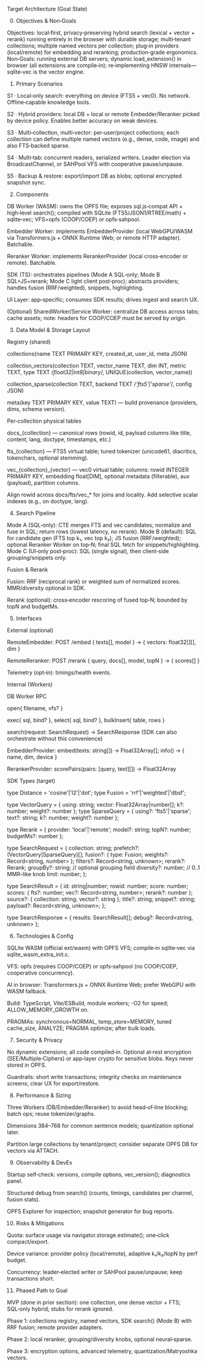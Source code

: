 Target Architecture (Goal State)

0) Objectives & Non‑Goals

Objectives: local‑first, privacy‑preserving hybrid search (lexical + vector + rerank) running entirely in the browser with durable storage; multi‑tenant collections; multiple named vectors per collection; plug‑in providers (local/remote) for embedding and reranking; production‑grade ergonomics. Non‑Goals: running external DB servers; dynamic load_extension() in browser (all extensions are compile‑in); re‑implementing HNSW internals—sqlite‑vec is the vector engine.

1) Primary Scenarios

S1 · Local‑only search: everything on device (FTS5 + vec0). No network. Offline‑capable knowledge tools.

S2 · Hybrid providers: local DB + local or remote Embedder/Reranker picked by device policy. Enables better accuracy on weak devices.

S3 · Multi‑collection, multi‑vector: per‑user/project collections; each collection can define multiple named vectors (e.g., dense, code, image) and also FTS‑backed sparse.

S4 · Multi‑tab: concurrent readers, serialized writers. Leader election via BroadcastChannel, or SAHPool VFS with cooperative pause/unpause.

S5 · Backup & restore: export/import DB as blobs; optional encrypted snapshot sync.

2) Components

DB Worker (WASM): owns the OPFS file; exposes sql.js‑compat API + high‑level search(); compiled with SQLite (FTS5/JSON1/RTREE/math) + sqlite‑vec; VFS=opfs (COOP/COEP) or opfs‑sahpool.

Embedder Worker: implements EmbedderProvider (local WebGPU/WASM via Transformers.js + ONNX Runtime Web; or remote HTTP adapter). Batchable.

Reranker Worker: implements RerankerProvider (local cross‑encoder or remote). Batchable.

SDK (TS): orchestrates pipelines (Mode A SQL‑only; Mode B SQL+JS+rerank; Mode C light client post‑proc); abstracts providers; handles fusion (RRF/weighted), snippets, highlighting.

UI Layer: app‑specific; consumes SDK results; drives ingest and search UX.

(Optional) SharedWorker/Service Worker: centralize DB access across tabs; cache assets; note: headers for COOP/COEP must be served by origin.

3) Data Model & Storage Layout

Registry (shared)

collections(name TEXT PRIMARY KEY, created_at, user_id, meta JSON)

collection_vectors(collection TEXT, vector_name TEXT, dim INT, metric TEXT, type TEXT /*float32|int8|binary*/, UNIQUE(collection, vector_name))

collection_sparse(collection TEXT, backend TEXT /*'fts5'|'sparse'*/, config JSON)

meta(key TEXT PRIMARY KEY, value TEXT) — build provenance (providers, dims, schema version).

Per‑collection physical tables

docs_{collection} — canonical rows (rowid, id, payload columns like title, content, lang, doctype, timestamps, etc.)

fts_{collection} — FTS5 virtual table; tuned tokenizer (unicode61, diacritics, tokenchars, optional stemming).

vec_{collection}_{vector} — vec0 virtual table; columns: rowid INTEGER PRIMARY KEY, embedding float[DIM], optional metadata (filterable), aux (payload), partition columns.

Align rowid across docs/fts/vec_* for joins and locality. Add selective scalar indexes (e.g., on doctype, lang).

4) Search Pipeline

Mode A (SQL‑only): CTE merges FTS and vec candidates; normalize and fuse in SQL; return rows (lowest latency, no rerank). Mode B (default): SQL for candidate gen (FTS top k₁, vec top k₂); JS fusion (RRF/weighted); optional Reranker Worker on top‑N; final SQL fetch for snippets/highlighting. Mode C (UI‑only post‑proc): SQL (single signal), then client‑side grouping/snippets only.

Fusion & Rerank

Fusion: RRF (reciprocal rank) or weighted sum of normalized scores. MMR/diversity optional in SDK.

Rerank (optional): cross‑encoder rescoring of fused top‑N; bounded by topN and budgetMs.

5) Interfaces

External (optional)

RemoteEmbedder: POST /embed { texts[], model } -> { vectors: float32[][], dim }

RemoteReranker: POST /rerank { query, docs[], model, topN } -> { scores[] }

Telemetry (opt‑in): timings/health events.

Internal (Workers)

DB Worker RPC

open{ filename, vfs? }

exec{ sql, bind? }, select{ sql, bind? }, bulkInsert{ table, rows }

search(request: SearchRequest) -> SearchResponse (SDK can also orchestrate without this convenience)

EmbedderProvider: embed(texts: string[]) -> Float32Array[]; info() -> { name, dim, device }

RerankerProvider: scorePairs(pairs: [query, text][]) -> Float32Array

SDK Types (target)

type Distance = 'cosine'|'l2'|'dot';
type Fusion = 'rrf'|'weighted'|'dbsf';

type VectorQuery = { using: string; vector: Float32Array|number[]; k?: number; weight?: number };
type SparseQuery = { using?: 'fts5'|'sparse'; text?: string; k?: number; weight?: number };

type Rerank = { provider: 'local'|'remote'; model?: string; topN?: number; budgetMs?: number };

type SearchRequest = {
  collection: string;
  prefetch?: (VectorQuery|SparseQuery)[];
  fusion?: { type: Fusion; weights?: Record<string, number> };
  filters?: Record<string, unknown>;
  rerank?: Rerank;
  groupBy?: string;       // optional grouping field
  diversity?: number;     // 0..1 MMR-like knob
  limit: number;
};

type SearchResult = {
  id: string|number; rowid: number; score: number;
  scores: { fts?: number; vec?: Record<string, number>; rerank?: number };
  source?: { collection: string; vector?: string };
  title?: string; snippet?: string; payload?: Record<string, unknown>;
};

type SearchResponse = { results: SearchResult[]; debug?: Record<string, unknown> };

6) Technologies & Config

SQLite WASM (official ext/wasm) with OPFS VFS; compile‑in sqlite‑vec via sqlite_wasm_extra_init.c.

VFS: opfs (requires COOP/COEP) or opfs‑sahpool (no COOP/COEP, cooperative concurrency).

AI in browser: Transformers.js + ONNX Runtime Web; prefer WebGPU with WASM fallback.

Build: TypeScript, Vite/ESBuild, module workers; -O2 for speed; ALLOW_MEMORY_GROWTH on.

PRAGMAs: synchronous=NORMAL, temp_store=MEMORY, tuned cache_size, ANALYZE; PRAGMA optimize; after bulk loads.

7) Security & Privacy

No dynamic extensions; all code compiled‑in. Optional at‑rest encryption (SEE/Multiple‑Ciphers) or app‑layer crypto for sensitive blobs. Keys never stored in OPFS.

Guardrails: short write transactions; integrity checks on maintenance screens; clear UX for export/restore.

8) Performance & Sizing

Three Workers (DB/Embedder/Reranker) to avoid head‑of‑line blocking; batch ops; reuse tokenizer/graphs.

Dimensions 384–768 for common sentence models; quantization optional later.

Partition large collections by tenant/project; consider separate OPFS DB for vectors via ATTACH.

9) Observability & DevEx

Startup self‑check: versions, compile options, vec_version(); diagnostics panel.

Structured debug from search() (counts, timings, candidates per channel, fusion stats).

OPFS Explorer for inspection; snapshot generator for bug reports.

10) Risks & Mitigations

Quota: surface usage via navigator.storage.estimate(); one‑click compact/export.

Device variance: provider policy (local/remote), adaptive k₁/k₂/topN by perf budget.

Concurrency: leader‑elected writer or SAHPool pause/unpause; keep transactions short.

11) Phased Path to Goal

MVP (done in prior section): one collection, one dense vector + FTS; SQL‑only hybrid; stubs for rerank ignored.

Phase 1: collections registry, named vectors, SDK search() (Mode B) with RRF fusion; remote provider adapters.

Phase 2: local reranker, grouping/diversity knobs, optional neural‑sparse.

Phase 3: encryption options, advanced telemetry, quantization/Matryoshka vectors.

